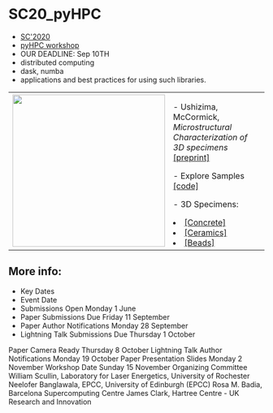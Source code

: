 # SC20_pyHPC

-	[SC'2020](https://sc20.supercomputing.org/attend/schedule/)
- [pyHPC workshop](https://sc20.supercomputing.org/presentation/?id=wksp150&sess=sess111)
- OUR DEADLINE: Sep 10TH
- distributed computing
- dask, numba
- applications and best practices for using such libraries.


<table border="0">
 <tr>
    <td><img src="https://github.com/dani-lbnl/SC20_pyHPC/blob/master/img/sc20_logo.png" width="300">
    </td>
    <td>
     <p>
      - Ushizima, McCormick, <i> Microstructural Characterization of 3D specimens </i> <a href="https://github.com/dani-lbnl/SC20_pyHPC/blob/master/SC20preprint.pdf">[preprint]</a> <p>
      - Explore Samples <a href="https://github.com/dani-lbnl/SC20_pyHPC/tree/master/code">[code]</a> <p>
      - 3D Specimens: <p>
        <li> <a href="https://zenodo.org/record/3890837#.Xue18WpKiA1">[Concrete]</a> 
        <li> <a href="">[Ceramics]</a>
        <li> <a href="">[Beads]</a>
      </td>
 </tr>
</table>

## More info:
- Key Dates
- Event	Date
 - Submissions Open	Monday 1 June
 - Paper Submissions Due	Friday 11 September
 - Paper Author Notifications	Monday 28 September
 - Lightning Talk Submissions Due	Thursday 1 October

Paper Camera Ready	Thursday 8 October
Lightning Talk Author Notifications	Monday 19 October
Paper Presentation Slides	Monday 2 November
Workshop Date	Sunday 15 November
Organizing Committee
William Scullin, Laboratory for Laser Energetics, University of Rochester
Neelofer Banglawala, EPCC, University of Edinburgh (EPCC)
Rosa M. Badia, Barcelona Supercomputing Centre
James Clark, Hartree Centre - UK Research and Innovation
